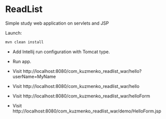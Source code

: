 # ReadList

Simple study web application on servlets and JSP

Launch:

```powershell
mvn clean install
```

- Add Intellij run configuration with Tomcat type.

- Run app.

- Visit http://localhost:8080/com_kuzmenko_readlist_war/hello?userName=MyName
- Visit http://localhost:8080/com_kuzmenko_readlist_war/hello
- Visit http://localhost:8080/com_kuzmenko_readlist_war/helloForm
- Visit http://localhost:8080/com_kuzmenko_readlist_war/demo/HelloForm.jsp
